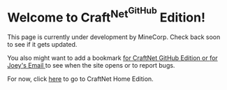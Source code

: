 # Welcome to Craft<sup>Net<sup>GitHub</sup></sup> Edition!
This page is currently under development by MineCorp. Check back soon to see if it gets updated.

You also might want to add a bookmark <a class="bookmark" href="https://jojomoore2007.github.io/mineweb">for CraftNet GitHub Edition or </a><a class="bookmark" href="mailto:jojo62815@gmail.com">for Joey's Email </a>to see when the site opens or to report bugs.

For now, click [here](https://jojo62815.wixsite.com/mineweb-beta) to go to CraftNet Home Edition.

<link type="text/css" href="https://jojomoore2007.github.io/index.css" rel="stylesheet" />
